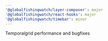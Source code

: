 ```yaml
---
'@globalfishingwatch/layer-composer': major
'@globalfishingwatch/react-hooks': major
'@globalfishingwatch/timebar': minor
---
```


Temporalgrid performance and bugfixes
